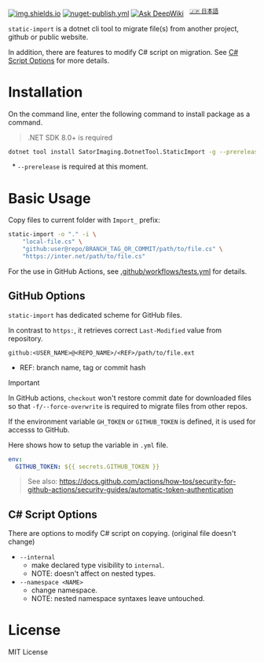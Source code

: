 [![img.shields.io](https://img.shields.io/nuget/v/SatorImaging.DotnetTool.StaticImport)](https://www.nuget.org/packages/SatorImaging.DotnetTool.StaticImport/)
[![nuget-publish.yml](https://github.com/sator-imaging/DotnetTool-StaticImport/actions/workflows/nuget-publish.yml/badge.svg)](https://github.com/sator-imaging/DotnetTool-StaticImport/actions/workflows/nuget-publish.yml)
[![Ask DeepWiki](https://deepwiki.com/badge.svg)](https://deepwiki.com/sator-imaging/DotnetTool-StaticImport)
&nbsp;
<sup>[🇯🇵 日本語](https://zenn.dev/sator_imaging/articles/7b1df223d17d89)</sup>


`static-import` is a dotnet cli tool to migrate file(s) from another project, github or public website.

In addition, there are features to modify C# script on migration. See [C# Script Options](#c-script-options) for more details.




# Installation

On the command line, enter the following command to install package as a command.

> .NET SDK 8.0+ is required

```sh
dotnet tool install SatorImaging.DotnetTool.StaticImport -g --prerelease
```

&nbsp; * `--prerelease` is required at this moment.





# Basic Usage

Copy files to current folder with `Import_` prefix:

```sh
static-import -o "." -i \
    "local-file.cs" \
    "github:user@repo/BRANCH_TAG_OR_COMMIT/path/to/file.cs" \
    "https://inter.net/path/to/file.cs"
```


For the use in GitHub Actions, see [.github/workflows/tests.yml](.github/workflows/tests.yml) for details.



## GitHub Options

`static-import` has dedicated scheme for GitHub files.

In contrast to `https:`, it retrieves correct `Last-Modified` value from repository.

```
github:<USER_NAME>@<REPO_NAME>/<REF>/path/to/file.ext
```
- REF: branch name, tag or commit hash

> [!IMPORTANT]
> In GitHub actions, `checkout` won't restore commit date for downloaded files so that `-f/--force-overwrite` is required to migrate files from other repos.


If the environment variable `GH_TOKEN` or `GITHUB_TOKEN` is defined, it is used for accesss to GitHub.

Here shows how to setup the variable in `.yml` file.

```yaml
env:
  GITHUB_TOKEN: ${{ secrets.GITHUB_TOKEN }}
```

> See also: https://docs.github.com/actions/how-tos/security-for-github-actions/security-guides/automatic-token-authentication



## C# Script Options

There are options to modify C# script on copying. (original file doesn't change)

- `--internal`
    - make declared type visibility to `internal`.
    - NOTE: doesn't affect on nested types.
- `--namespace <NAME>`
    - change namespace.
    - NOTE: nested namespace syntaxes leave untouched.



# License

MIT License
